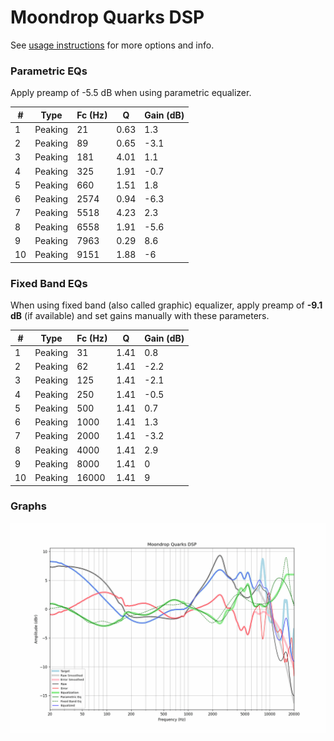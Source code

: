 # Moondrop Quarks DSP
See [usage instructions](https://github.com/jaakkopasanen/AutoEq#usage) for more options and info.

### Parametric EQs
Apply preamp of -5.5 dB when using parametric equalizer.

|   # | Type    |   Fc (Hz) |    Q |   Gain (dB) |
|-----|---------|-----------|------|-------------|
|   1 | Peaking |        21 | 0.63 |         1.3 |
|   2 | Peaking |        89 | 0.65 |        -3.1 |
|   3 | Peaking |       181 | 4.01 |         1.1 |
|   4 | Peaking |       325 | 1.91 |        -0.7 |
|   5 | Peaking |       660 | 1.51 |         1.8 |
|   6 | Peaking |      2574 | 0.94 |        -6.3 |
|   7 | Peaking |      5518 | 4.23 |         2.3 |
|   8 | Peaking |      6558 | 1.91 |        -5.6 |
|   9 | Peaking |      7963 | 0.29 |         8.6 |
|  10 | Peaking |      9151 | 1.88 |        -6   |

### Fixed Band EQs
When using fixed band (also called graphic) equalizer, apply preamp of **-9.1 dB** (if available) and set gains manually with these parameters.

|   # | Type    |   Fc (Hz) |    Q |   Gain (dB) |
|-----|---------|-----------|------|-------------|
|   1 | Peaking |        31 | 1.41 |         0.8 |
|   2 | Peaking |        62 | 1.41 |        -2.2 |
|   3 | Peaking |       125 | 1.41 |        -2.1 |
|   4 | Peaking |       250 | 1.41 |        -0.5 |
|   5 | Peaking |       500 | 1.41 |         0.7 |
|   6 | Peaking |      1000 | 1.41 |         1.3 |
|   7 | Peaking |      2000 | 1.41 |        -3.2 |
|   8 | Peaking |      4000 | 1.41 |         2.9 |
|   9 | Peaking |      8000 | 1.41 |         0   |
|  10 | Peaking |     16000 | 1.41 |         9   |

### Graphs
![](./Moondrop%20Quarks%20DSP.png)
